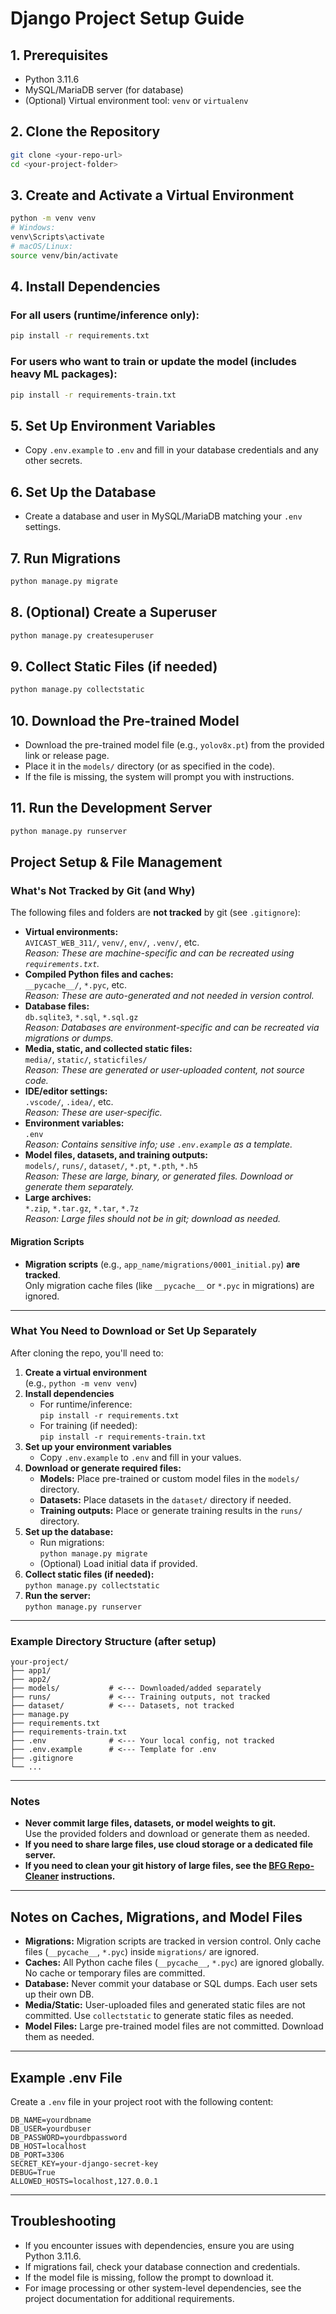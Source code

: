 # Django Project Setup Guide

## 1. Prerequisites
- Python 3.11.6
- MySQL/MariaDB server (for database)
- (Optional) Virtual environment tool: `venv` or `virtualenv`

## 2. Clone the Repository
```sh
git clone <your-repo-url>
cd <your-project-folder>
```

## 3. Create and Activate a Virtual Environment
```sh
python -m venv venv
# Windows:
venv\Scripts\activate
# macOS/Linux:
source venv/bin/activate
```

## 4. Install Dependencies
### For all users (runtime/inference only):
```sh
pip install -r requirements.txt
```
### For users who want to train or update the model (includes heavy ML packages):
```sh
pip install -r requirements-train.txt
```

## 5. Set Up Environment Variables
- Copy `.env.example` to `.env` and fill in your database credentials and any other secrets.

## 6. Set Up the Database
- Create a database and user in MySQL/MariaDB matching your `.env` settings.

## 7. Run Migrations
```sh
python manage.py migrate
```

## 8. (Optional) Create a Superuser
```sh
python manage.py createsuperuser
```

## 9. Collect Static Files (if needed)
```sh
python manage.py collectstatic
```

## 10. Download the Pre-trained Model
- Download the pre-trained model file (e.g., `yolov8x.pt`) from the provided link or release page.
- Place it in the `models/` directory (or as specified in the code).
- If the file is missing, the system will prompt you with instructions.

## 11. Run the Development Server
```sh
python manage.py runserver
```

## Project Setup & File Management

### What's Not Tracked by Git (and Why)

The following files and folders are **not tracked** by git (see `.gitignore`):

- **Virtual environments:**  
  `AVICAST_WEB_311/`, `venv/`, `env/`, `.venv/`, etc.  
  _Reason: These are machine-specific and can be recreated using `requirements.txt`._
- **Compiled Python files and caches:**  
  `__pycache__/`, `*.pyc`, etc.  
  _Reason: These are auto-generated and not needed in version control._
- **Database files:**  
  `db.sqlite3`, `*.sql`, `*.sql.gz`  
  _Reason: Databases are environment-specific and can be recreated via migrations or dumps._
- **Media, static, and collected static files:**  
  `media/`, `static/`, `staticfiles/`  
  _Reason: These are generated or user-uploaded content, not source code._
- **IDE/editor settings:**  
  `.vscode/`, `.idea/`, etc.  
  _Reason: These are user-specific._
- **Environment variables:**  
  `.env`  
  _Reason: Contains sensitive info; use `.env.example` as a template._
- **Model files, datasets, and training outputs:**  
  `models/`, `runs/`, `dataset/`, `*.pt`, `*.pth`, `*.h5`  
  _Reason: These are large, binary, or generated files. Download or generate them separately._
- **Large archives:**  
  `*.zip`, `*.tar.gz`, `*.tar`, `*.7z`  
  _Reason: Large files should not be in git; download as needed._

#### Migration Scripts

- **Migration scripts** (e.g., `app_name/migrations/0001_initial.py`) **are tracked**.  
  Only migration cache files (like `__pycache__` or `*.pyc` in migrations) are ignored.

---

### What You Need to Download or Set Up Separately

After cloning the repo, you'll need to:

1. **Create a virtual environment**  
   (e.g., `python -m venv venv`)
2. **Install dependencies**  
   - For runtime/inference:  
     `pip install -r requirements.txt`
   - For training (if needed):  
     `pip install -r requirements-train.txt`
3. **Set up your environment variables**  
   - Copy `.env.example` to `.env` and fill in your values.
4. **Download or generate required files:**  
   - **Models:** Place pre-trained or custom model files in the `models/` directory.
   - **Datasets:** Place datasets in the `dataset/` directory if needed.
   - **Training outputs:** Place or generate training results in the `runs/` directory.
5. **Set up the database:**  
   - Run migrations:  
     `python manage.py migrate`
   - (Optional) Load initial data if provided.
6. **Collect static files (if needed):**  
   `python manage.py collectstatic`
7. **Run the server:**  
   `python manage.py runserver`

---

### Example Directory Structure (after setup)

```
your-project/
├── app1/
├── app2/
├── models/           # <--- Downloaded/added separately
├── runs/             # <--- Training outputs, not tracked
├── dataset/          # <--- Datasets, not tracked
├── manage.py
├── requirements.txt
├── requirements-train.txt
├── .env              # <--- Your local config, not tracked
├── .env.example      # <--- Template for .env
├── .gitignore
└── ...
```

---

### Notes

- **Never commit large files, datasets, or model weights to git.**  
  Use the provided folders and download or generate them as needed.
- **If you need to share large files, use cloud storage or a dedicated file server.**
- **If you need to clean your git history of large files, see the [BFG Repo-Cleaner](https://rtyley.github.io/bfg-repo-cleaner/) instructions.**

---

## Notes on Caches, Migrations, and Model Files
- **Migrations:** Migration scripts are tracked in version control. Only cache files (`__pycache__`, `*.pyc`) inside `migrations/` are ignored.
- **Caches:** All Python cache files (`__pycache__`, `*.pyc`) are ignored globally. No cache or temporary files are committed.
- **Database:** Never commit your database or SQL dumps. Each user sets up their own DB.
- **Media/Static:** User-uploaded files and generated static files are not committed. Use `collectstatic` to generate static files as needed.
- **Model Files:** Large pre-trained model files are not committed. Download them as needed.

---

## Example .env File
Create a `.env` file in your project root with the following content:

```
DB_NAME=yourdbname
DB_USER=yourdbuser
DB_PASSWORD=yourdbpassword
DB_HOST=localhost
DB_PORT=3306
SECRET_KEY=your-django-secret-key
DEBUG=True
ALLOWED_HOSTS=localhost,127.0.0.1
```

---

## Troubleshooting
- If you encounter issues with dependencies, ensure you are using Python 3.11.6.
- If migrations fail, check your database connection and credentials.
- If the model file is missing, follow the prompt to download it.
- For image processing or other system-level dependencies, see the project documentation for additional requirements. 